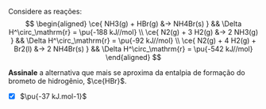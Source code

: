 Considere as reações:
$$
\begin{aligned}
    \ce{ NH3(g) + HBr(g) &-> NH4Br(s) }            && \Delta H^\circ_\mathrm{r} = \pu{-188 kJ//mol} \\
    \ce{ N2(g) + 3 H2(g) &-> 2 NH3(g) }            && \Delta H^\circ_\mathrm{r} = \pu{-92 kJ//mol} \\
    \ce{ N2(g) + 4 H2(g) + Br2(l) &-> 2 NH4Br(s) } && \Delta H^\circ_\mathrm{r} = \pu{-542 kJ//mol}
\end{aligned}
$$

**Assinale** a alternativa que mais se aproxima da entalpia de formação do brometo de hidrogênio, $\ce{HBr}$.

- [x] $\pu{-37 kJ.mol-1}$

